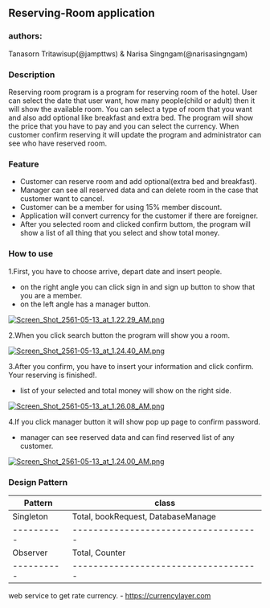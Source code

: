 ## Reserving-Room application

### authors:

Tanasorn Tritawisup(@jampttws) & Narisa Singngam(@narisasingngam)

### Description

Reserving room program is a program for reserving room of the hotel. User can select the date that user want, how many people(child or adult) then it will show the available room. You can select a type of room that you want and also add optional like breakfast and extra bed. The program will show the price that you have to pay and you can select the currency. When customer confirm reserving it will update the program and administrator can see who have reserved room.

### Feature

- Customer can reserve room and add optional(extra bed and breakfast).
- Manager can see all reserved data and can delete room in the case that customer want to cancel.
- Customer can be a member for using 15% member discount.
- Application will convert currency for the customer if there are foreigner.
- After you selected room and clicked confirm buttom, the program will show a list of all thing that you select and show total money.

### How to use

1.First, you have to choose arrive, depart date and insert people.
- on the right angle you can click sign in and sign up button to show that you are a member.
- on the left angle has a manager button.

[![Screen_Shot_2561-05-13_at_1.22.29_AM.png](https://s9.postimg.cc/fjripzhm7/Screen_Shot_2561-05-13_at_1.22.29_AM.png)](https://postimg.cc/image/wx1t4ucx7/)

2.When you click search button the program will show you a room. 

[![Screen_Shot_2561-05-13_at_1.24.40_AM.png](https://s9.postimg.cc/tvfm8ec8v/Screen_Shot_2561-05-13_at_1.24.40_AM.png)](https://postimg.cc/image/sge1job5n/)

3.After you confirm, you have to insert your information and click confirm. Your reserving is finished!. 
 - list of your selected and total money will show on the right side.
 
[![Screen_Shot_2561-05-13_at_1.26.08_AM.png](https://s9.postimg.cc/9o26g7wsv/Screen_Shot_2561-05-13_at_1.26.08_AM.png)](https://postimg.cc/image/dkfic7hsb/)

4.If you click manager button it will show pop up page to confirm password.
- manager can see reserved data and can find reserved list of any customer.

[![Screen_Shot_2561-05-13_at_1.24.00_AM.png](https://s9.postimg.cc/vzzz9myhr/Screen_Shot_2561-05-13_at_1.24.00_AM.png)](https://postimg.cc/image/xf1jyczkr/)

### Design Pattern

 Pattern   |                class               |
 ----------|----------------------------------- |
 Singleton | Total, bookRequest, DatabaseManage |
 ----------|------------------------------------|
 Observer  | Total, Counter                     |
 ----------|------------------------------------|

web service to get rate currency. - https://currencylayer.com
